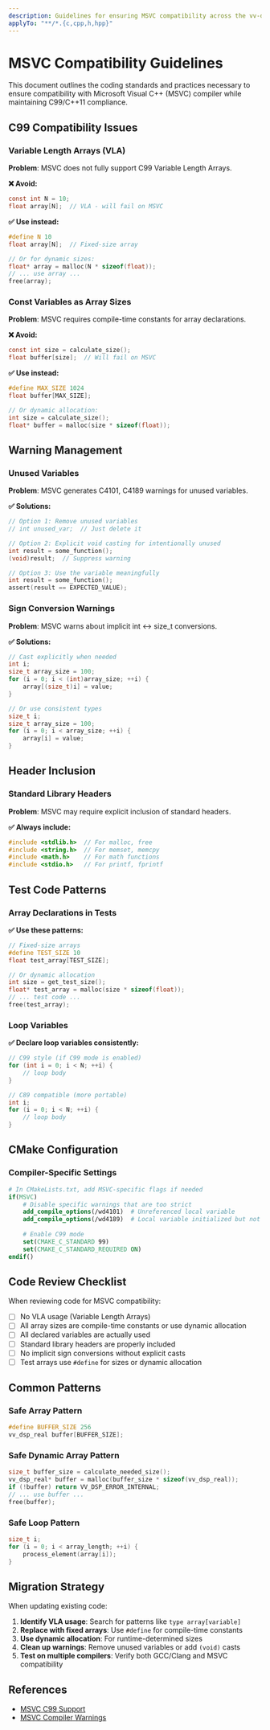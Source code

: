 ```yaml
---
description: Guidelines for ensuring MSVC compatibility across the vv-dsp codebase
applyTo: "**/*.{c,cpp,h,hpp}"
---
```


# MSVC Compatibility Guidelines

This document outlines the coding standards and practices necessary to ensure compatibility with Microsoft Visual C++ (MSVC) compiler while maintaining C99/C++11 compliance.

## C99 Compatibility Issues

### Variable Length Arrays (VLA)
**Problem**: MSVC does not fully support C99 Variable Length Arrays.

**❌ Avoid:**
```c
const int N = 10;
float array[N];  // VLA - will fail on MSVC
```

**✅ Use instead:**
```c
#define N 10
float array[N];  // Fixed-size array

// Or for dynamic sizes:
float* array = malloc(N * sizeof(float));
// ... use array ...
free(array);
```

### Const Variables as Array Sizes
**Problem**: MSVC requires compile-time constants for array declarations.

**❌ Avoid:**
```c
const int size = calculate_size();
float buffer[size];  // Will fail on MSVC
```

**✅ Use instead:**
```c
#define MAX_SIZE 1024
float buffer[MAX_SIZE];

// Or dynamic allocation:
int size = calculate_size();
float* buffer = malloc(size * sizeof(float));
```

## Warning Management

### Unused Variables
**Problem**: MSVC generates C4101, C4189 warnings for unused variables.

**✅ Solutions:**
```c
// Option 1: Remove unused variables
// int unused_var;  // Just delete it

// Option 2: Explicit void casting for intentionally unused
int result = some_function();
(void)result;  // Suppress warning

// Option 3: Use the variable meaningfully
int result = some_function();
assert(result == EXPECTED_VALUE);
```

### Sign Conversion Warnings
**Problem**: MSVC warns about implicit int ↔ size_t conversions.

**✅ Solutions:**
```c
// Cast explicitly when needed
int i;
size_t array_size = 100;
for (i = 0; i < (int)array_size; ++i) {
    array[(size_t)i] = value;
}

// Or use consistent types
size_t i;
size_t array_size = 100;
for (i = 0; i < array_size; ++i) {
    array[i] = value;
}
```

## Header Inclusion

### Standard Library Headers
**Problem**: MSVC may require explicit inclusion of standard headers.

**✅ Always include:**
```c
#include <stdlib.h>  // For malloc, free
#include <string.h>  // For memset, memcpy
#include <math.h>    // For math functions
#include <stdio.h>   // For printf, fprintf
```

## Test Code Patterns

### Array Declarations in Tests
**✅ Use these patterns:**
```c
// Fixed-size arrays
#define TEST_SIZE 10
float test_array[TEST_SIZE];

// Or dynamic allocation
int size = get_test_size();
float* test_array = malloc(size * sizeof(float));
// ... test code ...
free(test_array);
```

### Loop Variables
**✅ Declare loop variables consistently:**
```c
// C99 style (if C99 mode is enabled)
for (int i = 0; i < N; ++i) {
    // loop body
}

// C89 compatible (more portable)
int i;
for (i = 0; i < N; ++i) {
    // loop body
}
```

## CMake Configuration

### Compiler-Specific Settings
```cmake
# In CMakeLists.txt, add MSVC-specific flags if needed
if(MSVC)
    # Disable specific warnings that are too strict
    add_compile_options(/wd4101)  # Unreferenced local variable
    add_compile_options(/wd4189)  # Local variable initialized but not referenced
    
    # Enable C99 mode
    set(CMAKE_C_STANDARD 99)
    set(CMAKE_C_STANDARD_REQUIRED ON)
endif()
```

## Code Review Checklist

When reviewing code for MSVC compatibility:

- [ ] No VLA usage (Variable Length Arrays)
- [ ] All array sizes are compile-time constants or use dynamic allocation
- [ ] All declared variables are actually used
- [ ] Standard library headers are properly included
- [ ] No implicit sign conversions without explicit casts
- [ ] Test arrays use `#define` for sizes or dynamic allocation

## Common Patterns

### Safe Array Pattern
```c
#define BUFFER_SIZE 256
vv_dsp_real buffer[BUFFER_SIZE];
```

### Safe Dynamic Array Pattern
```c
size_t buffer_size = calculate_needed_size();
vv_dsp_real* buffer = malloc(buffer_size * sizeof(vv_dsp_real));
if (!buffer) return VV_DSP_ERROR_INTERNAL;
// ... use buffer ...
free(buffer);
```

### Safe Loop Pattern
```c
size_t i;
for (i = 0; i < array_length; ++i) {
    process_element(array[i]);
}
```

## Migration Strategy

When updating existing code:

1. **Identify VLA usage**: Search for patterns like `type array[variable]`
2. **Replace with fixed arrays**: Use `#define` for compile-time constants
3. **Use dynamic allocation**: For runtime-determined sizes
4. **Clean up warnings**: Remove unused variables or add `(void)` casts
5. **Test on multiple compilers**: Verify both GCC/Clang and MSVC compatibility

## References

- [MSVC C99 Support](https://docs.microsoft.com/en-us/cpp/c-runtime-library/c99-library-support)
- [MSVC Compiler Warnings](https://docs.microsoft.com/en-us/cpp/error-messages/compiler-warnings/)
